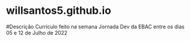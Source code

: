 # willsantos5.github.io

#Descrição
Currículo feito na semana Jornada Dev da EBAC entre os dias 05 e 12 de Julho de 2022
